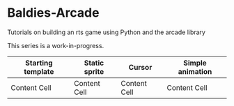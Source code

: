 # Baldies-Arcade
Tutorials on building an rts game using Python and the arcade library

This series is a work-in-progress.

| Starting template  | Static sprite | Cursor | Simple animation |
| ------------- | ------------- | ------------- | ------------- |
| Content Cell  | Content Cell  | Content Cell  | Content Cell  |
